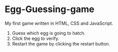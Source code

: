 # Egg-Guessing-game
My first game written in HTML, CSS and JavaScript.<br>
1. Guess which egg is going to hatch.<br>
2. Click the egg to verify.<br>
3. Restart the game by clicking the restart button.<br>
